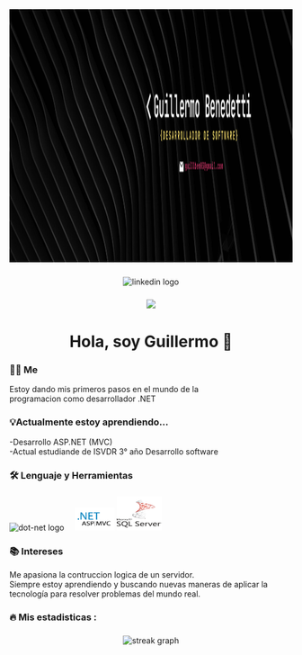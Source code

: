 <div align="center">
  <img height="450" width="1300" src="./image/Guillermo Bendetti.png"  />


</div>

###

<div align="center">
  <img src="https://img.shields.io/static/v1?message=LinkedIn&logo=linkedin&label=&color=0077B5&logoColor=white&labelColor=&style=for-the-badge" height="25" alt="linkedin logo"  />
</div>

###

<div align="center">
  <img src="https://visitor-badge.laobi.icu/badge?page_id=maurodesouza.maurodesouza&"  />
</div>

###

<h1 align="center">Hola, soy Guillermo 👋</h1>

###

<h3 align="left">👩‍💻 Me</h3>
Estoy dando mis primeros pasos en el mundo de la
<br>
programacion como desarrollador .NET

###

<h3 align="left">💡Actualmente estoy aprendiendo...</h3>

-Desarrollo ASP.NET (MVC)
<br>
-Actual estudiande de ISVDR 3° año Desarrollo software

###

###

<h3 align="left">🛠 Lenguaje y Herramientas</h3>

###

<div align="left">

  <img src="https://cdn.jsdelivr.net/gh/devicons/devicon/icons/dot-net/dot-net-plain-wordmark.svg" height="40" alt="dot-net logo"  />
  <img width="12" />
<img src="./image/ASP.NET MVC.png" width="70" height="40"/>
<img src="./image/SQL SERVER 2.png" width="80" height="60"/>

  
</div>

###

###

<h3 align="left">📚 Intereses</h3>

<div align="left">
Me apasiona la contruccion logica de un servidor.
<br>
Siempre estoy aprendiendo y buscando nuevas maneras de aplicar la tecnología para resolver problemas del mundo real.
</div>

###


<h3 align="left">🔥   Mis estadisticas :</h3>

###

<div align="center">
  <img src="https://streak-stats.demolab.com?user=maurodesouza&locale=en&mode=daily&theme=dark&hide_border=false&border_radius=5&order=3" height="220" alt="streak graph"  />
</div>

###